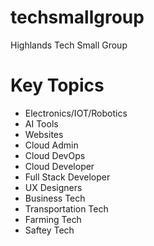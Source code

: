# techsmallgroup
Highlands Tech Small Group

# Key Topics

- Electronics/IOT/Robotics
- AI Tools
- Websites
- Cloud Admin
- Cloud DevOps
- Cloud Developer
- Full Stack Developer
- UX Designers
- Business Tech
- Transportation Tech
- Farming Tech
- Saftey Tech
